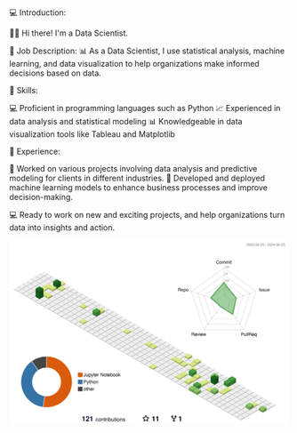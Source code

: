<!--
**vumichien/vumichien** is a ✨ _special_ ✨ repository because its `README.md` (this file) appears on your GitHub profile.

Here are some ideas to get you started:

- 🔭 I’m currently working on ...
- 🌱 I’m currently learning ...
- 👯 I’m looking to collaborate on ...
- 🤔 I’m looking for help with ...
- 💬 Ask me about ...
- 📫 How to reach me: ...
- 😄 Pronouns: ...
- ⚡ Fun fact: ...

[![GitHub stats](https://github-readme-stats.vercel.app/api?username=vumichien&show_icons=true&theme=highcontrast)](https://github.com/vumichien/github-readme-stats)
[![Top Langs](https://github-readme-stats.vercel.app/api/top-langs/?username=vumichien&layout=compact)](https://github.com/vumichien/github-readme-stats)
 <img alt="Top Langs" height="230px" src="https://github-readme-stats.vercel.app/api/top-langs/?username=vumichien&theme=highcontrast&show_icons=true&count_private=true&include_all_commits=true" />
![Profile Summary](https://github-profile-summary-cards.vercel.app/api/cards/profile-details?username=vumichien&theme=vue)
-->
💻 Introduction:

🙋‍♀️ Hi there! I'm a Data Scientist.

🧠 Job Description:
📊 As a Data Scientist, I use statistical analysis, machine learning, and data visualization to help organizations make informed decisions based on data.

🔎 Skills:

💻 Proficient in programming languages such as Python
📈 Experienced in data analysis and statistical modeling
📊 Knowledgeable in data visualization tools like Tableau and Matplotlib

💼 Experience:

💼 Worked on various projects involving data analysis and predictive modeling for clients in different industries.
💼 Developed and deployed machine learning models to enhance business processes and improve decision-making.

💻 Ready to work on new and exciting projects, and help organizations turn data into insights and action.
<!--
![](./profile-3d-contrib/profile-green-animate.svg)
-->
<p align="center" >
	<picture>
	  <source media="(prefers-color-scheme: dark)"  srcset="https://raw.githubusercontent.com/vumichien/vumichien/main/profile-3d-contrib/profile-night-rainbow.svg" />
	  <source media="(prefers-color-scheme: light)" srcset="https://raw.githubusercontent.com/vumichien/vumichien/main/profile-3d-contrib/profile-green-animate.svg" />
	  <img alt="github profile contributions chart"    src="https://raw.githubusercontent.com/vumichien/vumichien/main/profile-3d-contrib/profile-green-animate.svg" />
	</picture>
</p>


